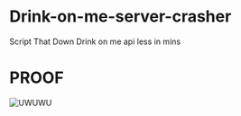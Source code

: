 # Drink-on-me-server-crasher
Script That Down Drink on me api less in mins


# PROOF
![UWUWU](https://media.discordapp.net/attachments/1091373507943874660/1094251969218105476/image.png)
